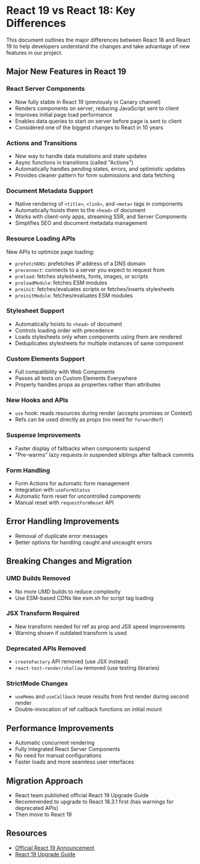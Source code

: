 # React 19 vs React 18: Key Differences

This document outlines the major differences between React 18 and React 19 to help developers understand the changes and take advantage of new features in our project.

## Major New Features in React 19

### React Server Components

- Now fully stable in React 19 (previously in Canary channel)
- Renders components on server, reducing JavaScript sent to client
- Improves initial page load performance
- Enables data queries to start on server before page is sent to client
- Considered one of the biggest changes to React in 10 years

### Actions and Transitions

- New way to handle data mutations and state updates
- Async functions in transitions (called "Actions")
- Automatically handles pending states, errors, and optimistic updates
- Provides cleaner pattern for form submissions and data fetching

### Document Metadata Support

- Native rendering of `<title>`, `<link>`, and `<meta>` tags in components
- Automatically hoists them to the `<head>` of document
- Works with client-only apps, streaming SSR, and Server Components
- Simplifies SEO and document metadata management

### Resource Loading APIs

New APIs to optimize page loading:

- `prefetchDNS`: prefetches IP address of a DNS domain
- `preconnect`: connects to a server you expect to request from
- `preload`: fetches stylesheets, fonts, images, or scripts
- `preloadModule`: fetches ESM modules
- `preinit`: fetches/evaluates scripts or fetches/inserts stylesheets
- `preinitModule`: fetches/evaluates ESM modules

### Stylesheet Support

- Automatically hoists to `<head>` of document
- Controls loading order with precedence
- Loads stylesheets only when components using them are rendered
- Deduplicates stylesheets for multiple instances of same component

### Custom Elements Support

- Full compatibility with Web Components
- Passes all tests on Custom Elements Everywhere
- Properly handles props as properties rather than attributes

### New Hooks and APIs

- `use` hook: reads resources during render (accepts promises or Context)
- Refs can be used directly as props (no need for `forwardRef`)

### Suspense Improvements

- Faster display of fallbacks when components suspend
- "Pre-warms" lazy requests in suspended siblings after fallback commits

### Form Handling

- Form Actions for automatic form management
- Integration with `useFormStatus`
- Automatic form reset for uncontrolled components
- Manual reset with `requestFormReset` API

## Error Handling Improvements

- Removal of duplicate error messages
- Better options for handling caught and uncaught errors

## Breaking Changes and Migration

### UMD Builds Removed

- No more UMD builds to reduce complexity
- Use ESM-based CDNs like esm.sh for script tag loading

### JSX Transform Required

- New transform needed for ref as prop and JSX speed improvements
- Warning shown if outdated transform is used

### Deprecated APIs Removed

- `createFactory` API removed (use JSX instead)
- `react-test-render/shallow` removed (use testing libraries)

### StrictMode Changes

- `useMemo` and `useCallback` reuse results from first render during second render
- Double-invocation of ref callback functions on initial mount

## Performance Improvements

- Automatic concurrent rendering
- Fully integrated React Server Components
- No need for manual configurations
- Faster loads and more seamless user interfaces

## Migration Approach

- React team published official React 19 Upgrade Guide
- Recommended to upgrade to React 18.3.1 first (has warnings for deprecated APIs)
- Then move to React 19

## Resources

- [Official React 19 Announcement](https://react.dev/blog/2024/12/05/react-19)
- [React 19 Upgrade Guide](https://react.dev/blog/2024/04/25/react-19-upgrade-guide)
